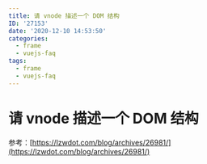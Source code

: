 ```yaml
---
title: 请 vnode 描述一个 DOM 结构
ID: '27153'
date: '2020-12-10 14:53:50'
categories:
  - frame
  - vuejs-faq
tags:
  - frame
  - vuejs-faq
---
```


# 请 vnode 描述一个 DOM 结构

参考：[https://lzwdot.com/blog/archives/26981/](https://lzwdot.com/blog/archives/26981/)
 
 
 
 
 
 
